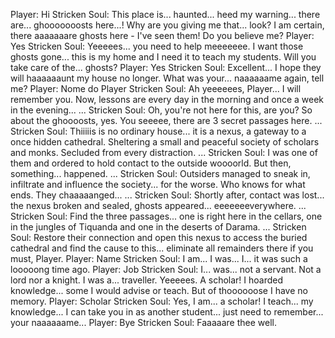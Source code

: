 Player: Hi
Stricken Soul: This place is... haunted... heed my warning... there are... ghooooooosts here...! Why are you giving me that... look? I am certain, there aaaaaaare ghosts here - I've seen them! Do you believe me?
Player: Yes
Stricken Soul: Yeeeees... you need to help meeeeeee. I want those ghosts gone... this is my home and I need it to teach my students. Will you take care of the... ghosts?
Player: Yes
Stricken Soul: Excellent... I hope they will haaaaaaunt my house no longer. What was your... naaaaaame again, tell me?
Player: Nome do Player
Stricken Soul: Ah yeeeeees, Player... I will remember you. Now, lessons are every day in the morning and once a week in the evening... ...
Stricken Soul: Oh, you're not here for this, are you? So about the ghoooosts, yes. You seeeee, there are 3 secret passages here. ...
Stricken Soul: Thiiiiis is no ordinary house... it is a nexus, a gateway to a once hidden cathedral. Sheltering a small and peaceful society of scholars and monks. Secluded from every distraction. ...
Stricken Soul: I was one of them and ordered to hold contact to the outside woooorld. But then, something... happened. ...
Stricken Soul: Outsiders managed to sneak in, infiltrate and influence the society... for the worse. Who knows for what ends. They chaaaaanged... ...
Stricken Soul: Shortly after, contact was lost... the nexus broken and sealed, ghosts appeared... eeeeeeeverywhere. ...
Stricken Soul: Find the three passages... one is right here in the cellars, one in the jungles of Tiquanda and one in the deserts of Darama. ...
Stricken Soul: Restore their connection and open this nexus to access the buried cathedral and find the cause to this... eliminate all remainders there if you must, Player.
Player: Name
Stricken Soul: I am... I was... I... it was such a looooong time ago.
Player: Job
Stricken Soul: I... was... not a servant. Not a lord nor a knight. I was a... traveller. Yeeeees. A scholar! I hoarded knowledge... some I would advise or teach. But of thoooooose I have no memory.
Player: Scholar
Stricken Soul: Yes, I am... a scholar! I teach... my knowledge... I can take you in as another student... just need to remember... your naaaaaame...
Player: Bye
Stricken Soul: Faaaaare thee well.